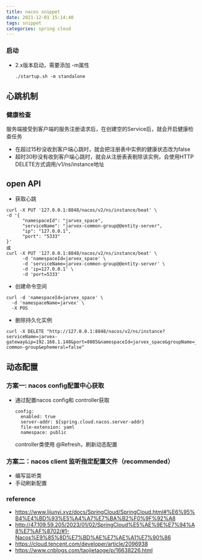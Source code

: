 ```yaml
---
title: nacos snippet
date: 2021-12-01 15:14:40
tags: snippet
categories: spring cloud
---
```


### 启动

- 2.x版本启动，需要添加 -m属性
  
  `./startup.sh -m standalone`

## 心跳机制



### 健康检查

服务端接受到客户端的服务注册请求后，在创建空的Service后，就会开启健康检查任务

- 在超过15秒没收到客户端心跳时，就会把注册表中实例的健康状态改为false
- 超时30秒没有收到客户端心跳时，就会从注册表表剔除该实例，会使用HTTP DELETE方式调用/v1/ns/instance地址

## open API

- 获取心跳

```shell
curl -X PUT '127.0.0.1:8848/nacos/v2/ns/instance/beat' \
-d '{
      "namespaceId": "jarvex_space",
      "serviceName": "jarvex-common-group@@entity-server",
      "ip": "127.0.0.1",
      "port": "5333"
}'
或
curl -X PUT '127.0.0.1:8848/nacos/v2/ns/instance/beat' \
      -d 'namespaceId=jarvex_space' \
      -d 'serviceName=jarvex-common-group@@entity-server' \
      -d 'ip=127.0.0.1' \
      -d 'port=5333'
```

- 创建命令空间
```shell
curl -d 'namespaceId=jarvex_space' \
  -d 'namespaceName=jarvex' \
  -X POS
```

- 删除持久化实例

```shell
curl -X DELETE "http://127.0.0.1:8848/nacos/v2/ns/instance?serviceName=jarvex-gateway&ip=192.168.1.148&port=8085&namespaceId=jarvex_space&groupName=jarvex-common-group&ephemeral=false"
```

  ## 动态配置

### 方案一: nacos config配置中心获取

- 通过配置nacos config和 controller获取

  ```properties
  config:
    enabled: true
    server-addr: ${spring.cloud.nacos.server-addr}
    file-extension: yaml
    namespace: public
  ```

  controller类使用 @Refresh，刷新动态配置

### 方案二：nacos client 监听指定配置文件（recommended）

- 编写监听类
- 手动刷新配置



### reference 

- https://www.lijunyi.xyz/docs/SpringCloud/SpringCloud.html#%E6%95%B4%E4%BD%93%E5%A4%A7%E7%BA%B2%F0%9F%92%A8
- http://47.109.59.205/2023/01/02/SpringCloud%E5%AE%9E%E7%94%A8%E7%AF%8702/#1-Nacos%E9%85%8D%E7%BD%AE%E7%AE%A1%E7%90%86
- https://cloud.tencent.com/developer/article/2096938
- https://www.cnblogs.com/taojietaoge/p/16638226.html